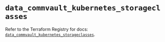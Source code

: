 # `data_commvault_kubernetes_storageclasses`

Refer to the Terraform Registry for docs: [`data_commvault_kubernetes_storageclasses`](https://registry.terraform.io/providers/commvault/commvault/1.2.10/docs/data-sources/kubernetes_storageclasses).
